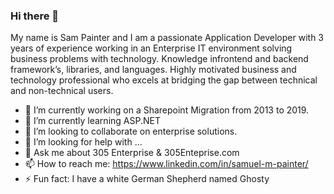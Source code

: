 ### Hi there 👋


My name is Sam Painter and I am a passionate Application Developer with 3 years of experience working in an Enterprise IT environment solving business problems 
with technology. Knowledge infrontend and backend framework’s, libraries, and languages. Highly motivated business and technology professional who excels at 
bridging the gap between technical and non-technical users. 

- 🔭 I’m currently working on a Sharepoint Migration from 2013 to 2019.
- 🌱 I’m currently learning ASP.NET
- 👯 I’m looking to collaborate on enterprise solutions.
- 🤔 I’m looking for help with ...
- 💬 Ask me about 305 Enterprise & 305Enteprise.com
- 📫 How to reach me: https://www.linkedin.com/in/samuel-m-painter/
- ⚡ Fun fact: I have a white German Shepherd named Ghosty

